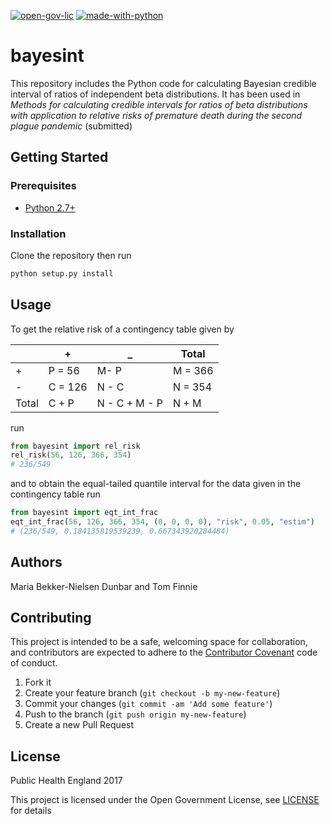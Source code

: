 [![open-gov-lic](https://img.shields.io/badge/License-OGL-blue.svg)](http://www.nationalarchives.gov.uk/doc/open-government-licence/version/3/) [![made-with-python](https://img.shields.io/badge/Made%20with-Python-1f425f.svg)](https://www.python.org/)

# bayesint

This repository includes the Python code for calculating Bayesian credible interval of ratios of independent beta distributions. It has been used in *Methods for calculating credible intervals for ratios of beta distributions with application to relative risks of premature death during the second plague pandemic* (submitted)

## Getting Started

### Prerequisites

* [Python 2.7+](www.python.org)

### Installation

Clone the repository then run

```python
python setup.py install
```

## Usage

To get the relative risk of a contingency table given by

|       | +       | _             | Total   |
|-------|---------|---------------|---------|
| +     | P = 56  | M- P          | M = 366 |
| -     | C = 126 | N - C         | N = 354 |
| Total | C + P   | N - C + M - P | N + M   |

run

```python
from bayesint import rel_risk
rel_risk(56, 126, 366, 354)
# 236/549
```

and to obtain the equal-tailed quantile interval for the data given in the contingency table run

```python
from bayesint import eqt_int_frac
eqt_int_frac(56, 126, 366, 354, (0, 0, 0, 0), "risk", 0.05, "estim")
# (236/549, 0.184135819539239, 0.667343920284484)
```

## Authors

Maria Bekker-Nielsen Dunbar and Tom Finnie

## Contributing

This project is intended to be a safe, welcoming space for collaboration, and contributors are expected to adhere to the [Contributor Covenant](http://contributor-covenant.org) code of conduct.

1. Fork it
2. Create your feature branch (`git checkout -b my-new-feature`)
3. Commit your changes (`git commit -am 'Add some feature'`)
4. Push to the branch (`git push origin my-new-feature`)
5. Create a new Pull Request

## License

Public Health England 2017

This project is licensed under the Open Government License, see [LICENSE](LICENSE) for details
